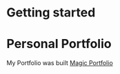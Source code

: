 # **Getting started**

# **Personal Portfolio**

My Portfolio was built [Magic Portfolio](https://github.com/once-ui-system/magic-portfolio.git)
